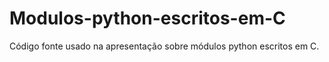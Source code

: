 # Modulos-python-escritos-em-C
Código fonte usado na apresentação sobre módulos python escritos em C.
